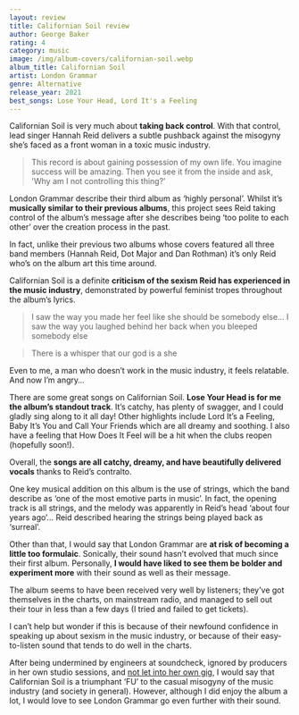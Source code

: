 ```yaml
---
layout: review
title: Californian Soil review
author: George Baker
rating: 4
category: music
image: /img/album-covers/californian-soil.webp
album_title: Californian Soil
artist: London Grammar
genre: Alternative
release_year: 2021
best_songs: Lose Your Head, Lord It's a Feeling
---
```


Californian Soil is very much about **taking back control**. With that control, lead singer Hannah Reid delivers a subtle pushback against the misogyny she’s faced as a front woman in a toxic music industry.

> This record is about gaining possession of my own life. You imagine success will be amazing. Then you see it from the inside and ask, 'Why am I not controlling this thing?’

London Grammar describe their third album as ‘highly personal’. Whilst it’s **musically similar to their previous albums**, this project sees Reid taking control of the album’s message after she describes being ‘too polite to each other’ over the creation process in the past.

In fact, unlike their previous two albums whose covers featured all three band members (Hannah Reid, Dot Major and Dan Rothman) it’s only Reid who’s on the album art this time around.

Californian Soil is a definite **criticism of the sexism Reid has experienced in the music industry**, demonstrated by powerful feminist tropes throughout the album’s lyrics.

> I saw the way you made her feel like she should be somebody else… I saw the way you laughed behind her back when you bleeped somebody else

> There is a whisper that our god is a she


Even to me, a man who doesn’t work in the music industry, it feels relatable. And now I’m angry…

There are some great songs on Californian Soil. **Lose Your Head is for me the album’s standout track**. It’s catchy, has plenty of swagger, and I could gladly sing along to it all day! Other highlights include Lord It’s a Feeling, Baby It’s You and Call Your Friends which are all dreamy and soothing. I also have a feeling that How Does It Feel will be a hit when the clubs reopen (hopefully soon!).

Overall, the **songs are all catchy, dreamy, and have beautifully delivered vocals** thanks to Reid’s contralto.

One key musical addition on this album is the use of strings, which the band describe as ‘one of the most emotive parts in music’. In fact, the opening track is all strings, and the melody was apparently in Reid’s head ‘about four years ago’… Reid described hearing the strings being played back as ‘surreal’.

Other than that, I would say that London Grammar are **at risk of becoming a little too formulaic**. Sonically, their sound hasn’t evolved that much since their first album. Personally, **I would have liked to see them be bolder and experiment more** with their sound as well as their message.

The album seems to have been received very well by listeners; they’ve got themselves in the charts, on mainstream radio, and managed to sell out their tour in less than a few days (I tried and failed to get tickets).

I can’t help but wonder if this is because of their newfound confidence in speaking up about sexism in the music industry, or because of their easy-to-listen sound that tends to do well in the charts.

After being undermined by engineers at soundcheck, ignored by producers in her own studio sessions, and [not let into her own gig](https://www.independent.co.uk/arts-entertainment/music/features/london-grammar-interview-hannah-reid-album-b1832062.html), I would say that Californian Soil is a triumphant ‘FU’ to the casual misogyny of the music industry (and society in general). However, although I did enjoy the album a lot, I would love to see London Grammar go even further with their sound. 
